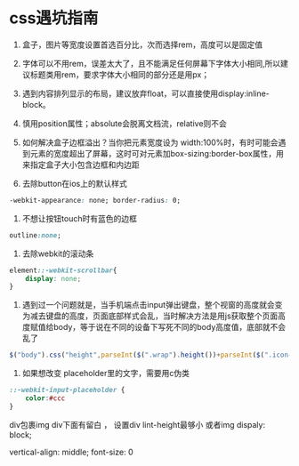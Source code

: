 # css遇坑指南

1. 盒子，图片等宽度设置首选百分比，次而选择rem，高度可以是固定值

1. 字体可以不用rem，误差太大了，且不能满足任何屏幕下字体大小相同,所以建议标题类用rem，要求字体大小相同的部分还是用px；

1. 遇到内容排列显示的布局，建议放弃float，可以直接使用display:inline-block。

1. 慎用position属性；absolute会脱离文档流，relative则不会

1. 如何解决盒子边框溢出？当你把元素宽度设为 width:100%时，有时可能会遇到元素的宽度超出了屏幕，这时可对元素加box-sizing:border-box属性，用来指定盒子大小包含边框和内边距

1. 去除button在ios上的默认样式
```css
-webkit-appearance: none; border-radius: 0;
```

1. 不想让按钮touch时有蓝色的边框
``` css
outline:none;
```

1. 去除webkit的滚动条
```css
element::-webkit-scrollbar{  
    display: none;
}
```

1. 遇到过一个问题就是，当手机端点击input弹出键盘，整个视窗的高度就会变为减去键盘的高度，页面底部样式会乱，当时解决方法是用js获取整个页面高度赋值给body，等于说在不同的设备下写死不同的body高度值，底部就不会乱了
``` js
$("body").css("height",parseInt($(".wrap").height())+parseInt($(".icon-main").height()));
```



1. 如果想改变 placeholder里的文字，需要用c伪类
```css
::-webkit-input-placeholder {
    color:#ccc
}
```


div包裹img div下面有留白 ， 设置div lint-height最够小 或者img dispaly: block; 

vertical-align: middle; 
font-size: 0